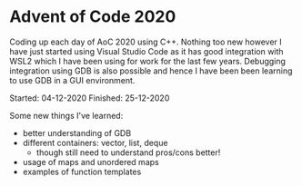# Advent of Code 2020

Coding up each day of AoC 2020 using C++. Nothing too new however I have just started using Visual Studio Code as it has good integration with WSL2 which I have been using for work for the last few years. Debugging integration using GDB is also possible and hence I have been been learning to use GDB in a GUI environment. 

Started:  04-12-2020
Finished: 25-12-2020

Some new things I've learned:
- better understanding of GDB
- different containers: vector, list, deque
    - though still need to understand pros/cons better!
- usage of maps and unordered maps
- examples of function templates